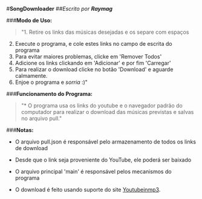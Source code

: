 #**SongDownloader**
##_Escrito por **Raymag**_

###**Modo de Uso:**
> "1. Retire os links das músicas desejadas e os separe com espaços
2. Execute o programa, e cole estes links no campo de escrita do programa
3. Para evitar maiores problemas, clicke em 'Remover Todos'
4. Adicione os links clickando em 'Adicionar' e por fim 'Carregar'
5. Para realizar o download clicke no botão 'Download' e aguarde calmamente.
6. Enjoe o programa e _sorria_ :)"

###**Funcionamento do Programa:**
> "* O programa usa os links do youtube e o navegador padrão do computador para realizar
o download das músicas previstas e salvas no arquivo pull."

###**Notas:**
* O arquivo pull.json é responsável pelo armazenamento de todos os links de download
* Desde que o link seja proveniente do YouTube, ele poderá ser baixado
* O arquivo principal 'main' é responsável pelos mecanismos do programa

* O download é feito usando suporte do site [Youtubeinmp3](www.youtubeinmp3.com).
